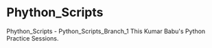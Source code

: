 # Phython_Scripts
Phython_Scripts - Python_Scripts_Branch_1
This Kumar Babu's Python Practice Sessions.
